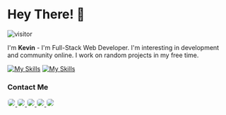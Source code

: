 # Hey There! 👋

![visitor](https://visitor-badge.laobi.icu/badge?page_id=CharalambosIoannou.kevin-sg)

<div id="icons" align="left">

I'm **Kevin** - I'm Full-Stack Web Developer. I'm interesting in development and community online. I work on random projects in my free time.

[![My Skills](https://skillicons.dev/icons?i=js,ts,react,nextjs,remix,tauri,styledcomponents,emotion,jest,tailwind,bootstrap,nodejs,express,nest&theme=dark&perline=14)](Technologies)
[![My Skills](https://skillicons.dev/icons?i=aws,gcp,mongodb,mysql,sqlite,postgres,prisma,linux,bash,docker,kubernetes,git,githubactions,figma,neovim,vscode&theme=dark&perline=10)](Technologies)

</div>

<div id="contact" align="left">

### Contact Me

<a href="https://dev.to/kevinsg" target="_blank">
   <img src="https://img.shields.io/badge/-Dev.to-1DA1F2?style=for-the-badge&logo=dev.to&logoColor=ffffff&color=black" style="border: 1px solid transparent; border-radius: 6px;">
</a>
<a href="https://www.linkedin.com/in/kevinsalazar-dev" target="_blank">
   <img src="https://img.shields.io/badge/LinkedIn-0077B5?style=for-the-badge&logo=linkedin&logoColor=0e76a8&color=black" style="border: 1px solid transparent; border-radius: 6px;">
</a>
<a href="https://medium.com/@kevin.boster99" target="_blank">
   <img src="https://img.shields.io/badge/Medium-12100E?style=for-the-badge&logo=medium&logoColor=ffffff&color=black" style="border: 1px solid transparent; border-radius: 6px;">
</a>
<a href="https://twitter.com/zeus_ssa99" target="_blank">
   <img src="https://img.shields.io/badge/-Twitter-1DA1F2?style=for-the-badge&logo=twitter&logoColor=0e76a8&color=black" style="border: 1px solid transparent; border-radius: 6px;">
</a>
<a href="https://kevinsalazar.vercel.app/" target="_blank">
   <img src="https://img.shields.io/badge/website-000000?style=for-the-badge&logo=About.me&logoColor=white" style="border: 1px solid transparent; border-radius: 6px;">
</a>
</div>
